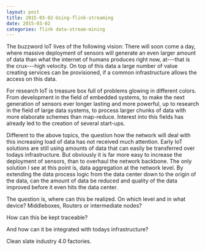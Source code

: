 ```yaml
---
layout: post
title: 2015-03-02-Using-flink-streaming 
date: 2015-03-02
categories: flink data-stream-mining
---
```


The buzzword IoT lives of the following vision: There will soon come a day, where massive
deployment of sensors will generate an even larger amount of data than what the internet
of humans produces right now, at---that is the crux---high velocity. On top of this data a
large number of value creating services can be provisioned, if a common infrastructure
allows the access on this data.

For research IoT is treasure box full of problems glowing in different colors. From
development in the field of embedded systems, to make the next generation of sensors ever
longer lasting and more powerful, up to research in the field of large data systems, to
process larger chunks of data with more elaborate schemes than map-reduce. Interest into
this fields has already led to the creation of several start-ups.

Different to the above topics, the question how the network will deal with this
increasing load of data has not received much attention. Early IoT solutions are still
using amounts of data that can easily be transferred over todays infrastructure. But
obviously it is far more easy to increase the deployment of sensors, than to overhaul the
network backbone. The only solution I see at this point is, data aggregation at the
network level. By extending the data process logic from the data center down to the
origin of the data, can the amount of data be reduced and quality of the data improved
before it even hits the data center.

The question is, where can this be realized. On which level and in what device?
Middleboxes, Routers or intermediate nodes?

How can this be kept traceable?

And how can it be integrated with todays infrastructure?

Clean slate industry 4.0 factories.


